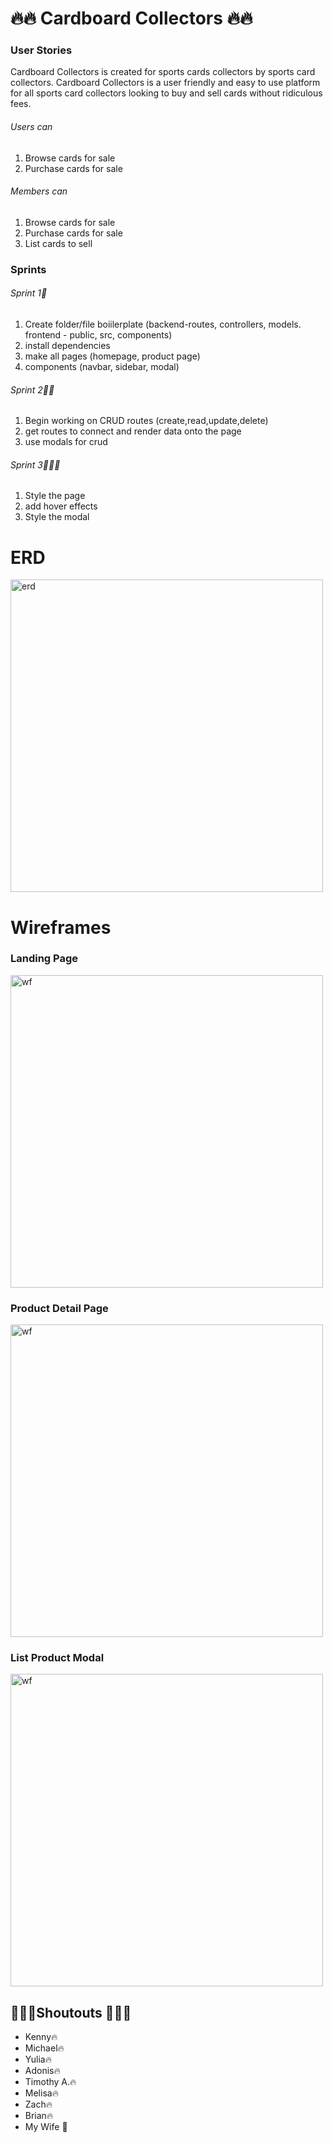 # :fire::fire: Cardboard Collectors :fire::fire:

### User Stories
Cardboard Collectors is created for sports cards collectors by sports card collectors. Cardboard Collectors is a user friendly and easy to use platform for all sports card collectors looking to buy and sell cards without ridiculous fees.

###### Users can 
1. Browse cards for sale
2. Purchase cards for sale

###### Members can
1. Browse cards for sale
2. Purchase cards for sale
3. List cards to sell


### Sprints
###### Sprint 1:running:
1. Create folder/file boiilerplate (backend-routes, controllers, models. frontend - public, src, components)
2. install dependencies
3. make all pages (homepage, product page)
4. components (navbar, sidebar, modal)

###### Sprint 2:running::running:
1. Begin working on CRUD routes (create,read,update,delete)
2. get routes to connect and render data onto the page
3. use modals for crud

###### Sprint 3:running::running::running:
1. Style the page
2. add hover effects
3. Style the modal

# ERD
<img src="https://trello-attachments.s3.amazonaws.com/5f3ee0fb76fef46194e250ec/1199x746/b74bf7397754a06c8fcdef2228af8979/IMG_0596.jpg" alt="erd" height="500px" width="500px">

# Wireframes
### Landing Page
<img src="https://trello-attachments.s3.amazonaws.com/5f3ee0e549cb70356a4e7a7b/1200x1635/b2f42aaa3715a3fda505680c0ef7ca13/IMG_4617.JPG.jpg" alt="wf" height="500px" width="500px">

### Product Detail Page
<img src="https://trello-attachments.s3.amazonaws.com/5f3ee117cffb5f4313ae66fb/1200x790/70b01ec03ebb1c6bd1b6c852bfbb75d3/IMG_0593.jpg" alt ="wf" height="500px" width="500px">

### List Product Modal
<img src="https://trello-attachments.s3.amazonaws.com/5f3ee0dbfac13343823de391/1200x789/ee71e3d32d5650d6d87f830884a2a457/IMG_1938.JPG.jpg" alt="wf" height="500px" width="500px">



## :raised_hands::fire::raised_hands:Shoutouts :raised_hands::fire::raised_hands:
* Kenny:fire:
* Michael:fire:
* Yulia:fire:
* Adonis:fire:
* Timothy A.:fire:
* Melisa:fire:
* Zach:fire:
* Brian:fire:
* My Wife :purple_heart:

